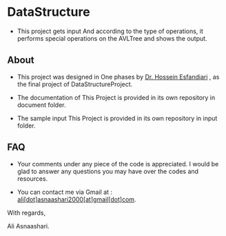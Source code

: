# DataStructure

- This project gets input And according to the type of operations, it performs special operations on the AVLTree and shows the output.

## About
- This project was designed in One phases by [Dr. Hossein Esfandiari](linkedin.com/in/hossein-esfandiari-10bb0281/) , as the final project of DataStructureProject.

- The documentation of This Project is provided in its own repository in document folder.
- The sample input This Project is provided in its own repository in input folder.


## FAQ
- Your comments under any piece of the code is appreciated. I would be glad to answer any questions you may have over the codes and resources.

- You can contact me via Gmail at : [ali[dot]asnaashari2000[at]gmail[dot]com](ali.asnaashari2000@gmail.com).

With regards,

Ali Asnaashari.
